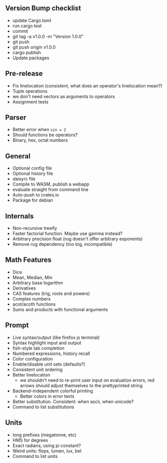 ## Version Bump checklist
 - update Cargo.toml
 - run cargo test
 - commit
 - git tag -a v1.0.0 -m "Version 1.0.0"
 - git push
 - git push origin v1.0.0
 - cargo publish
 - Update packages



## Pre-release
 - Fix linelocation (consistent, what does an operator's linelocation mean?)
 - Tuple operations
 - we don't need vectors as arguments to operators
 - Assignment tests

## Parser
 - Better error when `sin = 2`
 - Should functions be operators?
 - Binary, hex, octal numbers


## General
 - Optional config file
 - Optional history file
 - daisyrc file
 - Compile to WASM, publish a webapp
 - evaluate straight from command line
 - Auto-push to crates.io
 - Package for debian



## Internals
 - Non-recursive treeify
 - Faster factorial function. Maybe use gamma instead?
 - Arbitrary precision float (rug doesn't offer arbitrary exponents)
 - Remove rug dependency (too big, incompatible)

## Math Features
 - Dice
 - Mean, Median, Min
 - Arbitrary base logarithm
 - Derivatives
 - CAS features (trig, roots and powers)
 - Complex numbers
 - acot/acoth functions
 - Sums and products with functional arguments

## Prompt
 - Live syntax/output (like firefox js terminal)
 - Syntax highlight input and output
 - fish-style tab completion
 - Numbered expressions, history recall
 - Color configuration
 - Enable/disable unit sets (defaults?)
 - Consistent unit ordering
 - Better linelocation
   - we shouldn't need to re-print user input on evaluation errors, red arrows should adjust themselves to the prettyprinted string
 - Backend-independent colorful printing
   - Better colors in error texts
 - Better substitution. Consistent: when ascii, when unicode?
 - Command to list substitutions

## Units
 - long prefixes (megatonne, etc)
 - HMS for degrees
 - Exact radians, using pi constant?
 - Weird units: flops, lumen, lux, bel
 - Command to list units
